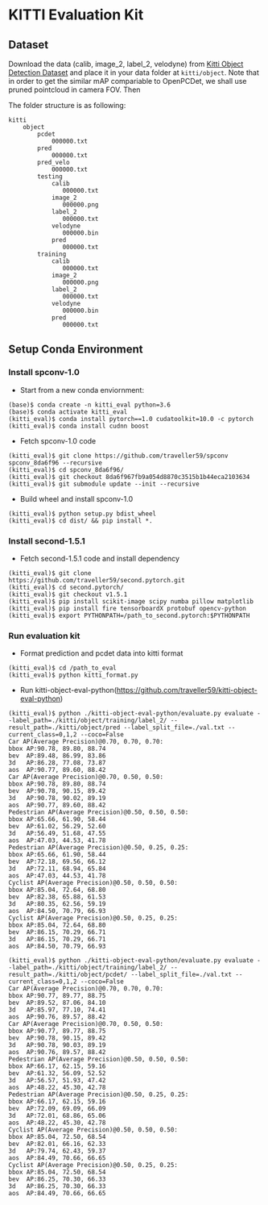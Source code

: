 # KITTI Evaluation Kit

## Dataset

Download the data (calib, image\_2, label\_2, velodyne) from [Kitti Object Detection Dataset](http://www.cvlibs.net/datasets/kitti/eval_object.php?obj_benchmark=3d) and place it in your data folder at `kitti/object`.
Note that in order to get the similar mAP compariable to OpenPCDet, we shall use pruned pointcloud in camera FOV. Then

The folder structure is as following:

```
kitti
    object
        pcdet
            000000.txt
        pred
            000000.txt
        pred_velo
            000000.txt
        testing
            calib
               000000.txt
            image_2
               000000.png
            label_2
               000000.txt
            velodyne
               000000.bin
            pred
               000000.txt
        training
            calib
               000000.txt
            image_2
               000000.png
            label_2
               000000.txt
            velodyne
               000000.bin
            pred
               000000.txt
```

## Setup Conda Environment

### Install spconv-1.0

- Start from a new conda enviornment:

```
(base)$ conda create -n kitti_eval python=3.6
(base)$ conda activate kitti_eval
(kitti_eval)$ conda install pytorch==1.0 cudatoolkit=10.0 -c pytorch
(kitti_eval)$ conda install cudnn boost
```

- Fetch spconv-1.0 code

```
(kitti_eval)$ git clone https://github.com/traveller59/spconv spconv_8da6f96 --recursive
(kitti_eval)$ cd spconv_8da6f96/
(kitti_eval)$ git checkout 8da6f967fb9a054d8870c3515b1b44eca2103634
(kitti_eval)$ git submodule update --init --recursive
```

- Build wheel and install spconv-1.0

```
(kitti_eval)$ python setup.py bdist_wheel
(kitti_eval)$ cd dist/ && pip install *.
```

### Install second-1.5.1

- Fetch second-1.5.1 code and install dependency

```
(kitti_eval)$ git clone https://github.com/traveller59/second.pytorch.git
(kitti_eval)$ cd second.pytorch/
(kitti_eval)$ git checkout v1.5.1
(kitti_eval)$ pip install scikit-image scipy numba pillow matplotlib
(kitti_eval)$ pip install fire tensorboardX protobuf opencv-python
(kitti_eval)$ export PYTHONPATH=/path_to_second.pytorch:$PYTHONPATH
```

### Run evaluation kit

- Format prediction and pcdet data into kitti format

```
(kitti_eval)$ cd /path_to_eval
(kitti_eval)$ python kitti_format.py
```

- Run kitti-object-eval-python(https://github.com/traveller59/kitti-object-eval-python)

```
(kitti_eval)$ python ./kitti-object-eval-python/evaluate.py evaluate --label_path=./kitti/object/training/label_2/ --result_path=./kitti/object/pred --label_split_file=./val.txt --current_class=0,1,2 --coco=False
Car AP(Average Precision)@0.70, 0.70, 0.70:
bbox AP:90.78, 89.80, 88.74
bev  AP:89.48, 86.99, 83.86
3d   AP:86.28, 77.08, 73.87
aos  AP:90.77, 89.60, 88.42
Car AP(Average Precision)@0.70, 0.50, 0.50:
bbox AP:90.78, 89.80, 88.74
bev  AP:90.78, 90.15, 89.42
3d   AP:90.78, 90.02, 89.19
aos  AP:90.77, 89.60, 88.42
Pedestrian AP(Average Precision)@0.50, 0.50, 0.50:
bbox AP:65.66, 61.90, 58.44
bev  AP:61.02, 56.29, 52.60
3d   AP:56.49, 51.68, 47.55
aos  AP:47.03, 44.53, 41.78
Pedestrian AP(Average Precision)@0.50, 0.25, 0.25:
bbox AP:65.66, 61.90, 58.44
bev  AP:72.18, 69.56, 66.12
3d   AP:72.11, 68.94, 65.84
aos  AP:47.03, 44.53, 41.78
Cyclist AP(Average Precision)@0.50, 0.50, 0.50:
bbox AP:85.04, 72.64, 68.80
bev  AP:82.38, 65.88, 61.53
3d   AP:80.35, 62.56, 59.19
aos  AP:84.50, 70.79, 66.93
Cyclist AP(Average Precision)@0.50, 0.25, 0.25:
bbox AP:85.04, 72.64, 68.80
bev  AP:86.15, 70.29, 66.71
3d   AP:86.15, 70.29, 66.71
aos  AP:84.50, 70.79, 66.93

(kitti_eval)$ python ./kitti-object-eval-python/evaluate.py evaluate --label_path=./kitti/object/training/label_2/ --result_path=./kitti/object/pcdet/ --label_split_file=./val.txt --current_class=0,1,2 --coco=False
Car AP(Average Precision)@0.70, 0.70, 0.70:
bbox AP:90.77, 89.77, 88.75
bev  AP:89.52, 87.06, 84.10
3d   AP:85.97, 77.10, 74.41
aos  AP:90.76, 89.57, 88.42
Car AP(Average Precision)@0.70, 0.50, 0.50:
bbox AP:90.77, 89.77, 88.75
bev  AP:90.78, 90.15, 89.42
3d   AP:90.78, 90.03, 89.19
aos  AP:90.76, 89.57, 88.42
Pedestrian AP(Average Precision)@0.50, 0.50, 0.50:
bbox AP:66.17, 62.15, 59.16
bev  AP:61.32, 56.09, 52.52
3d   AP:56.57, 51.93, 47.42
aos  AP:48.22, 45.30, 42.78
Pedestrian AP(Average Precision)@0.50, 0.25, 0.25:
bbox AP:66.17, 62.15, 59.16
bev  AP:72.09, 69.09, 66.09
3d   AP:72.01, 68.86, 65.06
aos  AP:48.22, 45.30, 42.78
Cyclist AP(Average Precision)@0.50, 0.50, 0.50:
bbox AP:85.04, 72.50, 68.54
bev  AP:82.01, 66.16, 62.33
3d   AP:79.74, 62.43, 59.37
aos  AP:84.49, 70.66, 66.65
Cyclist AP(Average Precision)@0.50, 0.25, 0.25:
bbox AP:85.04, 72.50, 68.54
bev  AP:86.25, 70.30, 66.33
3d   AP:86.25, 70.30, 66.33
aos  AP:84.49, 70.66, 66.65

```
